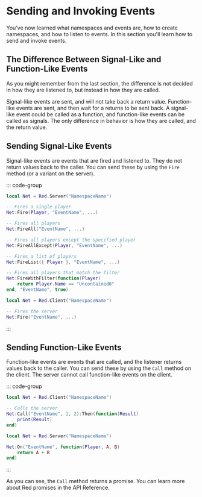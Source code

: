 # Sending and Invoking Events

You've now learned what namespaces and events are, how to create namespaces, and how to listen to events. In this section you'll learn how to send and invoke events.

## The Difference Between Signal-Like and Function-Like Events

As you might remember from the last section, the difference is not decided in how they are listened to, but instead in how they are called. 

Signal-like events are sent, and will not take back a return value. Function-like events are sent, and then wait for a returns to be sent back. A signal-like event could be called as a function, and function-like events can be called as signals. The only difference in behavior is how they are called, and the return value.

## Sending Signal-Like Events

Signal-like events are events that are fired and listened to. They do not return values back to the caller. You can send these by using the `Fire` method (or a variant on the server).

::: code-group

```lua [Server]
local Net = Red.Server("NamespaceName")

-- Fires a single player
Net:Fire(Player, "EventName", ...)

-- Fires all players
Net:FireAll("EventName", ...)

-- Fires all players except the specified player
Net:FireAllExcept(Player, "EventName", ...)

-- Fires a list of players
Net:FireList({ Player }, "EventName", ...)

-- Fires all players that match the filter
Net:FireWithFilter(function(Player)
	return Player.Name == "Uncontained0"
end, "EventName", true)
```

```lua [Client]
local Net = Red.Client("NamespaceName")

-- Fires the server
Net:Fire("EventName", ...)
```

:::

## Sending Function-Like Events

Function-like events are events that are called, and the listener returns values back to the caller. You can send these by using the `Call` method on the client. The server cannot call function-like events on the client.

::: code-group

```lua [Client]
local Net = Red.Client("NamespaceName")

-- Calls the server
Net:Call("EventName", 1, 2):Then(function(Result)
	print(Result)
end)
```

```lua [Server]
local Net = Red.Server("NamespaceName")

Net:On("EventName", function(Player, A, B)
	return A + B
end)
```

:::

As you can see, the `Call` method returns a promise. You can learn more about Red promises in the API Reference.
